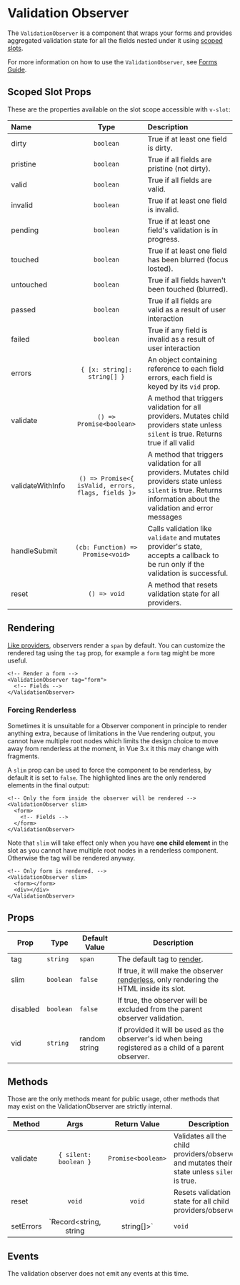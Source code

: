 # Validation Observer

The `ValidationObserver` is a component that wraps your forms and provides aggregated validation state for all the fields nested under it using [scoped slots](https://vuejs.org/v2/guide/components-slots.html#Scoped-Slots).

For more information on how to use the `ValidationObserver`, see [Forms Guide](../guide/forms.md).

## Scoped Slot Props

These are the properties available on the slot scope accessible with `v-slot`:

| Name             |                        Type                         | Description                                                                                                                                                             |
| :--------------- | :-------------------------------------------------: | :---------------------------------------------------------------------------------------------------------------------------------------------------------------------- |
| dirty            |                      `boolean`                      | True if at least one field is dirty.                                                                                                                                    |
| pristine         |                      `boolean`                      | True if all fields are pristine (not dirty).                                                                                                                            |
| valid            |                      `boolean`                      | True if all fields are valid.                                                                                                                                           |
| invalid          |                      `boolean`                      | True if at least one field is invalid.                                                                                                                                  |
| pending          |                      `boolean`                      | True if at least one field's validation is in progress.                                                                                                                 |
| touched          |                      `boolean`                      | True if at least one field has been blurred (focus losted).                                                                                                                  |
| untouched        |                      `boolean`                      | True if all fields haven't been touched (blurred).                                                                                                                      |
| passed           |                      `boolean`                      | True if all fields are valid as a result of user interaction                                                                                                            |
| failed           |                      `boolean`                      | True if any field is invalid as a result of user interaction                                                                                                            |
| errors           |             `{ [x: string]: string[] }`             | An object containing reference to each field errors, each field is keyed by its `vid` prop.                                                                             |
| validate         |              `() => Promise<boolean>`               | A method that triggers validation for all providers. Mutates child providers state unless `silent` is true. Returns true if all valid                                   |
| validateWithInfo | `() => Promise<{ isValid, errors, flags, fields }>` | A method that triggers validation for all providers. Mutates child providers state unless `silent` is true. Returns information about the validation and error messages |
| handleSubmit     |          `(cb: Function) => Promise<void>`          | Calls validation like `validate` and mutates provider's state, accepts a callback to be run only if the validation is successful.                                       |
| reset            |                    `() => void`                     | A method that resets validation state for all providers.                                                                                                                |

## Rendering

[Like providers](./validation-provider.md#rendering), observers render a `span` by default. You can customize the rendered tag using the `tag` prop, for example a `form` tag might be more useful.

```vue
<!-- Render a form -->
<ValidationObserver tag="form">
  <!-- Fields -->
</ValidationObserver>
```

### Forcing Renderless

Sometimes it is unsuitable for a Observer component in principle to render anything extra, because of limitations in the Vue rendering output, you cannot have multiple root nodes which limits the design choice to move away from renderless at the moment, in Vue 3.x it this may change with fragments.

A `slim` prop can be used to force the component to be renderless, by default it is set to `false`. The highlighted lines are the only rendered elements in the final output:

```vue{2,4}
<!-- Only the form inside the observer will be rendered -->
<ValidationObserver slim>
  <form>
    <!-- Fields -->
  </form>
</ValidationObserver>
```

Note that `slim` will take effect only when you have **one child element** in the slot as you cannot have multiple root nodes in a renderless component. Otherwise the tag will be rendered anyway.

```vue{2}
<!-- Only form is rendered. -->
<ValidationObserver slim>
  <form></form>
  <div></div>
</ValidationObserver>
```

## Props

| Prop     | Type      | Default Value | Description                                                                                             |
| -------- | --------- | ------------- | ------------------------------------------------------------------------------------------------------- |
| tag      | `string`  | `span`        | The default tag to [render](#rendering).                                                                |
| slim     | `boolean` | `false`       | If true, it will make the observer [renderless](#renderless), only rendering the HTML inside its slot.  |
| disabled | `boolean` | `false`       | If true, the observer will be excluded from the parent observer validation.                             |
| vid      | `string`  | random string | if provided it will be used as the observer's id when being registered as a child of a parent observer. |

## Methods

Those are the only methods meant for public usage, other methods that may exist on the ValidationObserver are strictly internal.

| Method    |                Args                 |    Return Value    | Description                                                                                             |
| --------- | :---------------------------------: | :----------------: | ------------------------------------------------------------------------------------------------------- |
| validate  |        `{ silent: boolean }`        | `Promise<boolean>` | Validates all the child providers/observers and mutates their state unless `silent` is true.            |
| reset     |               `void`                |       `void`       | Resets validation state for all child providers/observers.                                              |
| setErrors | `Record<string, string | string[]>` |       `void`       | Sets error messages on validation provider instances, the key should match each provider's vid or name. |

## Events

The validation observer does not emit any events at this time.
